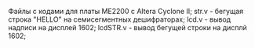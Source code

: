Файлы с кодами для платы ME2200 с Altera Cyclone II;
str.v - бегущая строка "HELLO" на семисегментных дешифраторах;
lcd.v - вывод надписи на дисплей 1602;
lcdSTR.v - вывод бегущей строки на дисплй 1602; 

